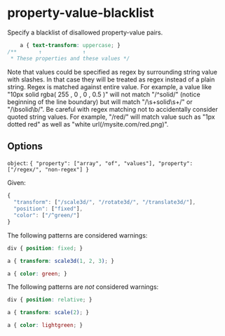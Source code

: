 # property-value-blacklist

Specify a blacklist of disallowed property-value pairs.

```css
    a { text-transform: uppercase; }
/**       ↑             ↑
 * These properties and these values */
```

Note that values could be specified as regex by surrounding string value with slashes.
In that case they will be treated as regex instead of a plain string. Regex is matched against entire value. For example, a value like "10px solid rgba( 255 , 0 , 0 , 0.5 )" will not match "/^solid/" (notice beginning of the line boundary) but will match "/\\s+solid\\s+/" or "/\\bsolid\\b/". Be careful with regex matching not to accidentally consider quoted string values. For example, "/red/" will match value such as "1px dotted red" as well as "white url(/mysite.com/red.png)".

## Options

`object`: `{
  "property": ["array", "of", "values"],
  "property": ["/regex/", "non-regex"]
}`

Given:

```js
{
  "transform": ["/scale3d/", "/rotate3d/", "/translate3d/"],
  "position": ["fixed"],
  "color": ["/^green/"]
}
```

The following patterns are considered warnings:

```css
div { position: fixed; }
```

```css
a { transform: scale3d(1, 2, 3); }
```

```css
a { color: green; }
```

The following patterns are *not* considered warnings:

```css
div { position: relative; }
```

```css
a { transform: scale(2); }
```

```css
a { color: lightgreen; }
```
